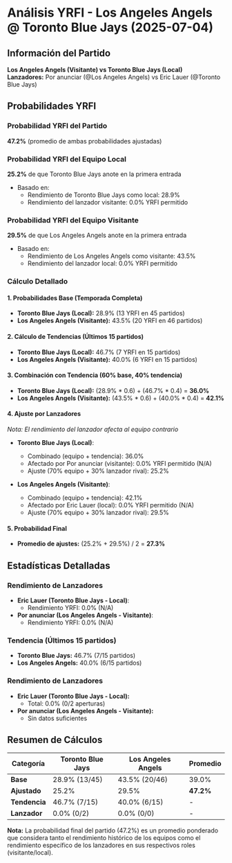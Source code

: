 # Análisis YRFI - Los Angeles Angels @ Toronto Blue Jays (2025-07-04)

## Información del Partido
**Los Angeles Angels (Visitante) vs Toronto Blue Jays (Local)**  
**Lanzadores:** Por anunciar (@Los Angeles Angels) vs Eric Lauer (@Toronto Blue Jays)

## Probabilidades YRFI

### Probabilidad YRFI del Partido
**47.2%** (promedio de ambas probabilidades ajustadas)

### Probabilidad YRFI del Equipo Local
**25.2%** de que Toronto Blue Jays anote en la primera entrada
- Basado en:
  - Rendimiento de Toronto Blue Jays como local: 28.9%
  - Rendimiento del lanzador visitante: 0.0% YRFI permitido

### Probabilidad YRFI del Equipo Visitante
**29.5%** de que Los Angeles Angels anote en la primera entrada
- Basado en:
  - Rendimiento de Los Angeles Angels como visitante: 43.5%
  - Rendimiento del lanzador local: 0.0% YRFI permitido

### Cálculo Detallado

#### 1. Probabilidades Base (Temporada Completa)
- **Toronto Blue Jays (Local):** 28.9% (13 YRFI en 45 partidos)
- **Los Angeles Angels (Visitante):** 43.5% (20 YRFI en 46 partidos)

#### 2. Cálculo de Tendencias (Últimos 15 partidos)
- **Toronto Blue Jays (Local):** 46.7% (7 YRFI en 15 partidos)
- **Los Angeles Angels (Visitante):** 40.0% (6 YRFI en 15 partidos)

#### 3. Combinación con Tendencia (60% base, 40% tendencia)
- **Toronto Blue Jays (Local):** (28.9% * 0.6) + (46.7% * 0.4) = **36.0%**
- **Los Angeles Angels (Visitante):** (43.5% * 0.6) + (40.0% * 0.4) = **42.1%**

#### 4. Ajuste por Lanzadores
*Nota: El rendimiento del lanzador afecta al equipo contrario*

- **Toronto Blue Jays (Local)**:
  - Combinado (equipo + tendencia): 36.0%
  - Afectado por Por anunciar (visitante): 0.0% YRFI permitido (N/A)
  - Ajuste (70% equipo + 30% lanzador rival): 25.2%

- **Los Angeles Angels (Visitante)**:
  - Combinado (equipo + tendencia): 42.1%
  - Afectado por Eric Lauer (local): 0.0% YRFI permitido (N/A)
  - Ajuste (70% equipo + 30% lanzador rival): 29.5%

#### 5. Probabilidad Final
- **Promedio de ajustes:** (25.2% + 29.5%) / 2 = **27.3%**

## Estadísticas Detalladas


### Rendimiento de Lanzadores
- **Eric Lauer (Toronto Blue Jays - Local)**:
  - Rendimiento YRFI: 0.0% (N/A)
- **Por anunciar (Los Angeles Angels - Visitante)**:
  - Rendimiento YRFI: 0.0% (N/A)
### Tendencia (Últimos 15 partidos)
- **Toronto Blue Jays:** 46.7% (7/15 partidos)
- **Los Angeles Angels:** 40.0% (6/15 partidos)

### Rendimiento de Lanzadores
- **Eric Lauer (Toronto Blue Jays - Local):**
  - Total: 0.0% (0/2 aperturas)
- **Por anunciar (Los Angeles Angels - Visitante):**
  - Sin datos suficientes

## Resumen de Cálculos
| Categoría | Toronto Blue Jays    | Los Angeles Angels   | Promedio |
|-----------|----------------------|----------------------|----------|
| **Base** | 28.9% (13/45) | 43.5% (20/46) | 39.0% |
| **Ajustado** | 25.2% | 29.5% | **47.2%** |
| **Tendencia** | 46.7% (7/15) | 40.0% (6/15) | - |
| **Lanzador** | 0.0% (0/2) | 0.0% (0/0) | - |

**Nota:** La probabilidad final del partido (47.2%) es un promedio ponderado que considera tanto el rendimiento histórico de los equipos como el rendimiento específico de los lanzadores en sus respectivos roles (visitante/local).